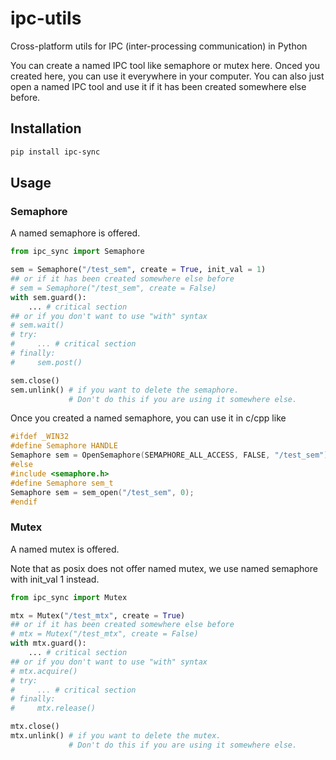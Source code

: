 # ipc-utils
Cross-platform utils for IPC (inter-processing communication) in Python

You can create a named IPC tool like semaphore or mutex here. Onced you created here, you can use it everywhere in your computer. You can also just open a named IPC tool and use it if it has been created somewhere else before.
## Installation
```bash
pip install ipc-sync
```
## Usage
### Semaphore
A named semaphore is offered.
```python
from ipc_sync import Semaphore

sem = Semaphore("/test_sem", create = True, init_val = 1)
## or if it has been created somewhere else before
# sem = Semaphore("/test_sem", create = False)
with sem.guard():
    ... # critical section
## or if you don't want to use "with" syntax
# sem.wait()
# try:
#     ... # critical section
# finally:
#     sem.post()

sem.close()
sem.unlink() # if you want to delete the semaphore. 
             # Don't do this if you are using it somewhere else.
```
Once you created a named semaphore, you can use it in c/cpp like
```c
#ifdef _WIN32
#define Semaphore HANDLE
Semaphore sem = OpenSemaphore(SEMAPHORE_ALL_ACCESS, FALSE, "/test_sem");
#else
#include <semaphore.h>
#define Semaphore sem_t
Semaphore sem = sem_open("/test_sem", 0);
#endif
```
### Mutex
A named mutex is offered.

Note that as posix does not offer named mutex, we use named semaphore with init_val 1 instead.
```python
from ipc_sync import Mutex

mtx = Mutex("/test_mtx", create = True)
## or if it has been created somewhere else before
# mtx = Mutex("/test_mtx", create = False)
with mtx.guard():
    ... # critical section
## or if you don't want to use "with" syntax
# mtx.acquire()
# try:
#     ... # critical section
# finally:
#     mtx.release()

mtx.close()
mtx.unlink() # if you want to delete the mutex. 
             # Don't do this if you are using it somewhere else.
```